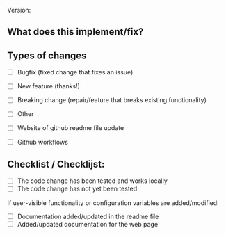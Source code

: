 <!--
From Core.yaml. Should match date YY.MM.DD.# ( Usually # is 1 )
-->
Version:

<!--
  You are amazing! Thanks for contributing to our project!
  Please, DO NOT DELETE ANY TEXT from this template! (unless instructed).
-->
## What does this implement/fix?



## Types of changes
<!--
  What type of change does your PR introduce to the S0tool?
  NOTE: Please, check only 1! box!
  If your PR requires multiple boxes to be checked, you'll most likely need to
  split it into multiple PRs. This makes things easier and faster to code review.
-->

- [ ] Bugfix (fixed change that fixes an issue)
- [ ] New feature (thanks!)
- [ ] Breaking change (repair/feature that breaks existing functionality)
- [ ] Other
- [ ] Website of github readme file update
- [ ] Github workflows


## Checklist / Checklijst:
<!--
  Put an `x` in the boxes that apply. You can also fill these out after
  creating the PR. If you're unsure about any of them, don't hesitate to ask.
  We're here to help! This is simply a reminder of what we are going to look
  for before merging your code.
-->

  - [ ] The code change has been tested and works locally
  - [ ] The code change has not yet been tested
  
If user-visible functionality or configuration variables are added/modified:
  - [ ] Documentation added/updated in the readme file
  - [ ] Added/updated documentation for the web page

<!--
  Thank you for contributing <3
-->


